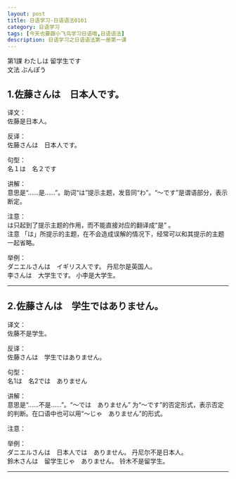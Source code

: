 ```yaml
---
layout: post
title: 日语学习-日语语法0101
category: 日语学习
tags: [今天也要跟小飞鸟学习日语哦,日语语法]
description: 日语学习之日语语法第一册第一课
---
```

第1課 わたしは 留学生です  
文法 ぶんぽう  
## 1.佐藤さんは　日本人です。  
译文：  
佐藤是日本人。 
 
反译：  
佐藤さんは　日本人です。  

句型：  
名１は　名２です  

讲解：  
意思是“……是……”。助词“は”提示主题，发音同“わ”。“～です”是谓语部分，表示断定。  

注意：  
は只起到了提示主题的作用，而不能直接对应的翻译成“是” 。   
注意 「は」所提示的主题，在不会造成误解的情况下，经常可以和其提示的主题一起省略。  

举例：  
ダニエルさんは　イギリス人です。     丹尼尔是英国人。  
李さんは　大学生です。                  小李是大学生。  

***

## 2.佐藤さんは　学生ではありません。  
译文：  
佐藤不是学生。  

反译：  
佐藤さんは　学生ではありません。   

句型：  
名1は　名2では　ありません    

讲解：  
意思是“……不是……”。“～では　ありません” 为“～です”的否定形式，表示否定的判断。在口语中也可以用“～じゃ　ありません”的形式。  
  
注意：  

 
举例：  
ダニエルさんは　日本人では　ありません。  丹尼尔不是日本人。  
鈴木さんは　留学生じゃ　ありません。         铃木不是留学生。 

***



